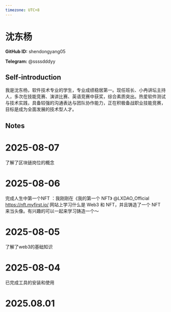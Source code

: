 ```yaml
---
timezone: UTC+8
---
```


# 沈东杨

**GitHub ID:** shendongyang05

**Telegram:** @ssssdddyy

## Self-introduction

我是沈东杨，软件技术专业的学生，专业成绩稳居第一。现任班长、小冉讲坛主持人，多次在技能竞赛、演讲比赛、英语竞赛中获奖，综合素质突出。热爱软件测试与技术实践，具备较强的沟通表达与团队协作能力，正在积极备战职业技能竞赛，目标是成为全面发展的技术型人才。

## Notes

<!-- Content_START -->
# 2025-08-07

了解了区块链岗位的概念

# 2025-08-06

完成人生中第一个NFT  ：我刚刚在《我的第一个 NFT》 @LXDAO_Official https://nft.myfirst.io/ 网站上学习什么是 Web3 和 NFT，并且铸造了一个 NFT 来当头像。有兴趣的可以一起来学习铸造一个～

# 2025-08-05

了解了web3的基础知识

# 2025-08-04

已完成工具的安装和使用


# 2025.08.01


<!-- Content_END -->
